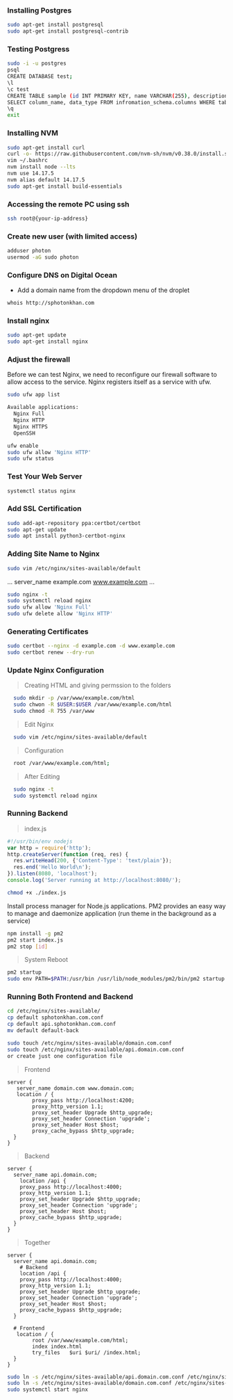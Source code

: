 ### Installing Postgres

```bash
sudo apt-get install postgresql
sudo apt-get install postgresql-contrib
```

### Testing Postgress

```bash
sudo -i -u postgres
psql
CREATE DATABASE test;
\l
\c test
CREATE TABLE sample (id INT PRIMARY KEY, name VARCHAR(255), description VARCHAR(255));
SELECT column_name, data_type FROM infromation_schema.columns WHERE table_name = 'sample'
\q
exit
```

### Installing NVM

```bash
sudo apt-get install curl
curl -o- https://raw.githubusercontent.com/nvm-sh/nvm/v0.38.0/install.sh | bash
vim ~/.bashrc
nvm install node --lts
nvm use 14.17.5
nvm alias default 14.17.5
sudo apt-get install build-essentials
```

### Accessing the remote PC using ssh

```bash
ssh root@{your-ip-address}
```

### Create new user (with limited access)

```bash
adduser photon
usermod -aG sudo photon
```

### Configure DNS on Digital Ocean

- Add a domain name from the dropdown menu of the droplet

```bash
whois http://sphotonkhan.com
```

### Install nginx

```bash
sudo apt-get update
sudo apt-get install nginx
```

### Adjust the firewall

Before we can test Nginx, we need to reconfigure our firewall software to allow access to the service.
Nginx registers itself as a service with ufw.

```bash
sudo ufw app list
```

```bash
Available applications:
  Nginx Full
  Nginx HTTP
  Nginx HTTPS
  OpenSSH
```

```bash
ufw enable
sudo ufw allow 'Nginx HTTP'
sudo ufw status
```

### Test Your Web Server

```bash
systemctl status nginx
```

### Add SSL Certification

```bash
sudo add-apt-repository ppa:certbot/certbot
sudo apt-get update
sudo apt install python3-certbot-nginx
```

### Adding Site Name to Nginx

```bash
sudo vim /etc/nginx/sites-available/default
```

...
server_name example.com www.example.com
...

```bash
sudo nginx -t
sudo systemctl reload nginx
sudo ufw allow 'Nginx Full'
sudo ufw delete allow 'Nginx HTTP'
```

### Generating Certificates

```bash
sudo certbot --nginx -d example.com -d www.example.com
sudo certbot renew --dry-run
```


### Update Nginx Configuration

> Creating HTML and giving permssion to the folders

```bash
  sudo mkdir -p /var/www/example.com/html
  sudo chwon -R $USER:$USER /var/www/example.com/html
  sudo chmod -R 755 /var/www
```

> Edit Nginx

```bash
  sudo vim /etc/nginx/sites-available/default
```

> Configuration

```bash
  root /var/www/example.com/html;
```

> After Editing

```bash
  sudo nginx -t
  sudo systemctl reload nginx
```

### Running Backend

> index.js

```javascript
#!/usr/bin/env nodejs
var http = require('http');
http.createServer(function (req, res) {
  res.writeHead(200, {'Content-Type': 'text/plain'});
  res.end('Hello World\n');
}).listen(8080, 'localhost');
console.log('Server running at http://localhost:8080/');
```

```bash
chmod +x ./index.js
```

Install process manager for Node.js applications. PM2 provides
an easy way to manage and daemonize application (run theme in the background as a service)

```bash
npm install -g pm2
pm2 start index.js
pm2 stop [id]
```

> System Reboot

```bash
pm2 startup
sudo env PATH=$PATH:/usr/bin /usr/lib/node_modules/pm2/bin/pm2 startup systemd -u ubuntu –hp /home/ubuntu
```

### Running Both Frontend and Backend

```bash
cd /etc/nginx/sites-available/
cp default sphotonkhan.com.conf
cp default api.sphotonkhan.com.conf
mv default default-back
```

```bash
sudo touch /etc/nginx/sites-available/domain.com.conf
sudo touch /etc/nginx/sites-available/api.domain.com.conf
or create just one configuration file
```

> Frontend

```
server {
   server_name domain.com www.domain.com;
   location / {
        proxy_pass http://localhost:4200;
        proxy_http_version 1.1;
        proxy_set_header Upgrade $http_upgrade;
        proxy_set_header Connection 'upgrade';
        proxy_set_header Host $host;
        proxy_cache_bypass $http_upgrade;
  }
}
```

> Backend

```
server {
  server_name api.domain.com;
    location /api {
    proxy_pass http://localhost:4000;
    proxy_http_version 1.1;
    proxy_set_header Upgrade $http_upgrade;
    proxy_set_header Connection 'upgrade';
    proxy_set_header Host $host;
    proxy_cache_bypass $http_upgrade;
  }
}
```

> Together
```
server {
  server_name api.domain.com;
    # Backend
    location /api {
    proxy_pass http://localhost:4000;
    proxy_http_version 1.1;
    proxy_set_header Upgrade $http_upgrade;
    proxy_set_header Connection 'upgrade';
    proxy_set_header Host $host;
    proxy_cache_bypass $http_upgrade;
  }

  # Frontend
   location / {
        root /var/www/example.com/html;
        index index.html
        try_files   $uri $uri/ /index.html;
  }
}
```

```bash
sudo ln -s /etc/nginx/sites-available/api.domain.com.conf /etc/nginx/sites-enabled/api.domain.com.conf
sudo ln -s /etc/nginx/sites-available/domain.com.conf /etc/nginx/sites-enabled/domain.com.conf
sudo systemctl start nginx
```